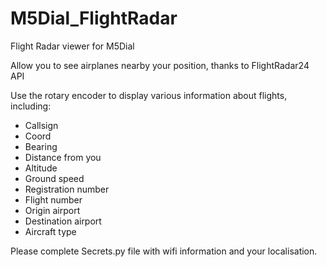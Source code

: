# M5Dial_FlightRadar
Flight Radar viewer for M5Dial

Allow you to see airplanes nearby your position, thanks to FlightRadar24 API

Use the rotary encoder to display various information about flights, including: 
+ Callsign
+ Coord
+ Bearing
+ Distance from you
+ Altitude
+ Ground speed
+ Registration number
+ Flight number
+ Origin airport
+ Destination airport
+ Aircraft type

Please complete Secrets.py file with wifi information and your localisation.
